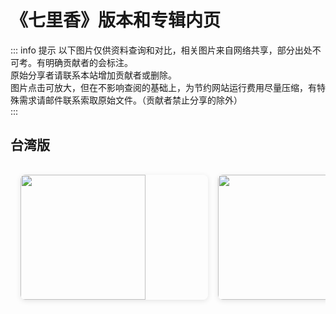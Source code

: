 # 《七里香》版本和专辑内页

::: info 提示
以下图片仅供资料查询和对比，相关图片来自网络共享，部分出处不可考。有明确贡献者的会标注。<br>
原始分享者请联系本站增加贡献者或删除。<br>
图片点击可放大，但在不影响查阅的基础上，为节约网站运行费用尽量压缩，有特殊需求请邮件联系索取原始文件。（贡献者禁止分享的除外）<br>
:::

## 台湾版
<!-- markdownlint-disable -->

<div class="image-scroll-container">
  <div class="image-scroll-wrapper">
    <div class="image-scroll-content">
      <img src="//public.jaychou.wiki/composition/cd/2004-七里香[台湾]/back.jpg/yss+sy" />
      <img src="//public.jaychou.wiki/composition/cd/2004-七里香[台湾]/cover.jpg/yss+sy" />
      <img src="//public.jaychou.wiki/composition/cd/2004-七里香[台湾]/内1.jpg/yss+sy" />
      <img src="//public.jaychou.wiki/composition/cd/2004-七里香[台湾]/内2.jpg/yss+sy" />
      <img src="//public.jaychou.wiki/composition/cd/2004-七里香[台湾]/内3.jpg/yss+sy" />
      <img src="//public.jaychou.wiki/composition/cd/2004-七里香[台湾]/内4.jpg/yss+sy" />
      <img src="//public.jaychou.wiki/composition/cd/2004-七里香[台湾]/内5.jpg/yss+sy" />
      <img src="//public.jaychou.wiki/composition/cd/2004-七里香[台湾]/内6.jpg/yss+sy" />
      <img src="//public.jaychou.wiki/composition/cd/2004-七里香[台湾]/内7.jpg/yss+sy" />
      <img src="//public.jaychou.wiki/composition/cd/2004-七里香[台湾]/内8.jpg/yss+sy" />
      <img src="//public.jaychou.wiki/composition/cd/2004-七里香[台湾]/内9.jpg/yss+sy" />
      <img src="//public.jaychou.wiki/composition/cd/2004-七里香[台湾]/内10.jpg/yss+sy" />
      <img src="//public.jaychou.wiki/composition/cd/2004-七里香[台湾]/内11.jpg/yss+sy" />
      <img src="//public.jaychou.wiki/composition/cd/2004-七里香[台湾]/内12.jpg/yss+sy" />
      <img src="//public.jaychou.wiki/composition/cd/2004-七里香[台湾]/内13.jpg/yss+sy" />
      <img src="//public.jaychou.wiki/composition/cd/2004-七里香[台湾]/内14.jpg/yss+sy" />
      <img src="//public.jaychou.wiki/composition/cd/2004-七里香[台湾]/内15.jpg/yss+sy" />
      <img src="//public.jaychou.wiki/composition/cd/2004-七里香[台湾]/内16.jpg/yss+sy" />
      <img src="//public.jaychou.wiki/composition/cd/2004-七里香[台湾]/内17.jpg/yss+sy" />
      <img src="//public.jaychou.wiki/composition/cd/2004-七里香[台湾]/内18.jpg/yss+sy" />
      <img src="//public.jaychou.wiki/composition/cd/2004-七里香[台湾]/内19.jpg/yss+sy" />
      <img src="//public.jaychou.wiki/composition/cd/2004-七里香[台湾]/内20.jpg/yss+sy" />
      <img src="//public.jaychou.wiki/composition/cd/2004-七里香[台湾]/内21.jpg/yss+sy" />
      <img src="//public.jaychou.wiki/composition/cd/2004-七里香[台湾]/disc.jpg/yss+sy" />
    </div>
  </div>
  
  <!-- 放大预览模态框 -->
  <div class="image-modal" id="imageModal">
    <span class="close">&times;</span>
    <img class="modal-content" id="modalImage">
  </div>
</div>

<style>
.image-scroll-container {
  width: 100%;
  overflow: hidden;
  position: relative;
  margin: 1rem 0;
}

.image-scroll-wrapper {
  overflow-x: auto;
  -webkit-overflow-scrolling: touch; /* 优化移动端滚动 */
  padding: 1rem 0;
}

.image-scroll-content {
  display: flex;
  gap: 1rem;
  padding: 0 1rem;
  min-width: max-content; /* 保持内容不换行 */
}

.image-scroll-content img {
  height: 200px;
  min-width: 300px;
  object-fit: cover;
  border-radius: 8px;
  cursor: zoom-in;
  transition: transform 0.2s;
  box-shadow: 0 2px 8px rgba(0,0,0,0.1);
}

.image-scroll-content img:hover {
  transform: scale(1.02);
}

/* 模态框样式 */
.image-modal {
  display: none;
  position: fixed;
  z-index: 999;
  left: 0;
  top: 0;
  width: 100%;
  height: 100%;
  background-color: rgba(0,0,0,0.9);
}

.modal-content {
  margin: auto;
  display: block;
  max-width: 90%;
  max-height: 90vh;
  animation: zoom 0.3s;
}

.close {
  position: absolute;
  top: 15px;
  right: 35px;
  color: white;
  font-size: 40px;
  font-weight: bold;
  cursor: pointer;
}

@keyframes zoom {
  from {transform: scale(0.1)}
  to {transform: scale(1)}
}

@media (max-width: 768px) {
  .image-scroll-content img {
    height: 150px;
    min-width: 200px;
  }
}
</style>

<!-- markdownlint-restore -->
